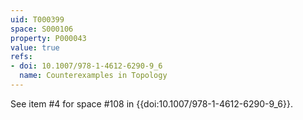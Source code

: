 ```yaml
---
uid: T000399
space: S000106
property: P000043
value: true
refs:
- doi: 10.1007/978-1-4612-6290-9_6
  name: Counterexamples in Topology
---
```


See item #4 for space #108 in {{doi:10.1007/978-1-4612-6290-9_6}}.
